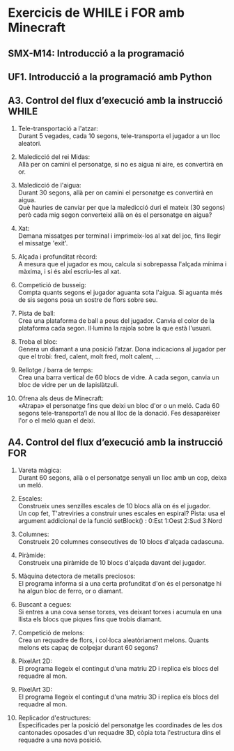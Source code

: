 # Exercicis de WHILE i FOR amb Minecraft

## SMX-M14: Introducció a la programació
## UF1. Introducció a la programació amb Python



## A3. Control del flux d’execució amb la instrucció WHILE

01. Tele-transportació a l'atzar:  
    Durant 5 vegades, cada 10 segons, tele-transporta el jugador a un lloc aleatori.

02. Maledicció del rei Midas:  
    Allà per on camini el personatge, si no es aigua ni aire, es convertirà en or.

03. Maledicció de l'aigua:  
    Durant 30 segons, allà per on camini el personatge es convertirà en aigua.  
    Què hauries de canviar per que la maledicció duri el mateix (30 segons) però cada mig segon converteixi allà on és el personatge en aigua?

04. Xat:  
    Demana missatges per terminal i imprimeix-los al xat del joc, fins llegir el missatge 'exit'.

05. Alçada i profunditat rècord:  
    A mesura que el jugador es mou, calcula si sobrepassa l'alçada mínima i màxima, i si és així escriu-les al xat.

06. Competició de busseig:  
    Compta quants segons el jugador aguanta sota l'aigua. Si aguanta més de sis segons posa un sostre de flors sobre seu.

07. Pista de ball:  
    Crea una plataforma de ball a peus del jugador. Canvia el color de la plataforma cada segon. Il·lumina la rajola sobre la que està l'usuari.

08. Troba el bloc:  
    Genera un diamant a una posició l’atzar. Dona indicacions al jugador per que el trobi: fred, calent, molt fred, molt calent, ...

09. Rellotge / barra de temps:  
    Crea una barra vertical de 60 blocs de vidre. A cada segon, canvia un bloc de vidre per un de lapislàtzuli.

10. Ofrena als deus de Minecraft:  
    «Atrapa» el personatge fins que deixi un bloc d'or o un meló. Cada 60 segons tele-transporta’l de nou al lloc de la donació. Fes desaparèixer l'or o el meló quan el deixi.



## A4. Control del flux d’execució amb la instrucció FOR

01. Vareta màgica:  
    Durant 60 segons, allà o el personatge senyali un lloc amb un cop, deixa un meló.

02. Escales:  
    Construeix unes senzilles escales de 10 blocs allà on és el jugador.  
    Un cop fet, T'atreviries a construir unes escales en espiral? Pista: usa el argument addicional de la funció setBlock() :  0:Est   1:Oest   2:Sud   3:Nord

03. Columnes:  
    Construeix 20 columnes consecutives de 10 blocs d'alçada cadascuna.

04. Piràmide:  
    Construeix una piràmide de 10 blocs d'alçada davant del jugador.

05. Màquina detectora de metalls preciosos:  
    El programa informa si a una certa profunditat d'on és el personatge hi ha algun bloc de ferro, or o diamant.

06. Buscant a cegues:  
    Si entres a una cova sense torxes, ves deixant torxes i acumula en una llista els blocs que piques fins que trobis diamant.

07. Competició de melons:  
    Crea un requadre de flors, i col·loca aleatòriament melons. Quants melons ets capaç de colpejar durant 60 segons?

08. PixelArt 2D:  
    El programa llegeix el contingut d'una matriu 2D i replica els blocs del requadre al mon.

09. PixelArt 3D:  
    El programa llegeix el contingut d'una matriu 3D i replica els blocs del requadre al mon.

10. Replicador d'estructures:  
    Especificades per la posició del personatge les coordinades de les dos cantonades oposades d'un requadre 3D, còpia tota l'estructura dins el requadre a una nova posició.

